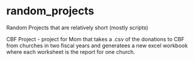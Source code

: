 # random_projects
Random Projects that are relatively short (mostly scripts)

CBF Project - project for Mom that takes a .csv of the donations to CBF from churches in two fiscal years and generatees a new excel workbook where each worksheet is the report for one church. 
